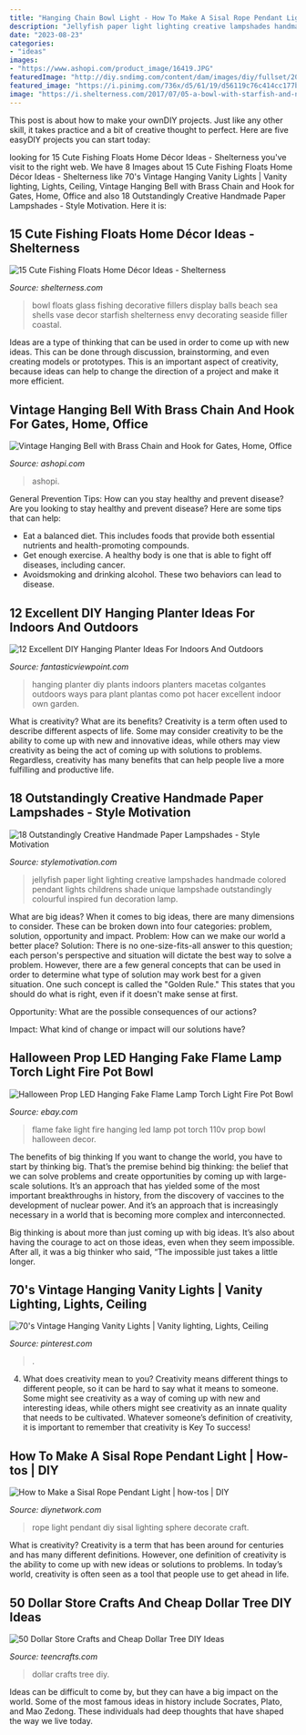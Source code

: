 ```yaml
---
title: "Hanging Chain Bowl Light - How To Make A Sisal Rope Pendant Light"
description: "Jellyfish paper light lighting creative lampshades handmade colored pendant lights childrens shade unique lampshade outstandingly colourful inspired fun decoration lamp"
date: "2023-08-23"
categories:
- "ideas"
images:
- "https://www.ashopi.com/product_image/16419.JPG"
featuredImage: "http://diy.sndimg.com/content/dam/images/diy/fullset/2015/2/17/0/Original-Brian-Patrick-Flynn_Rope-Pendant-Light-Beauty2.jpg.rend.hgtvcom.1280.1707.suffix/1424216058547.jpeg"
featured_image: "https://i.pinimg.com/736x/d5/61/19/d56119c76c414cc177bfc4570c6d1ac7.jpg"
image: "https://i.shelterness.com/2017/07/05-a-bowl-with-starfish-and-net-floats-for-a-beach-feel.jpg"
---
```



This post is about how to make your ownDIY projects. Just like any other skill, it takes practice and a bit of creative thought to perfect. Here are five easyDIY projects you can start today: 

	

		
looking for 15 Cute Fishing Floats Home Décor Ideas - Shelterness you've visit to the right web. We have 8 Images about 15 Cute Fishing Floats Home Décor Ideas - Shelterness like 70&#039;s Vintage Hanging Vanity Lights | Vanity lighting, Lights, Ceiling, Vintage Hanging Bell with Brass Chain and Hook for Gates, Home, Office and also 18 Outstandingly Creative Handmade Paper Lampshades - Style Motivation. Here it is:
		
    
## 15 Cute Fishing Floats Home Décor Ideas - Shelterness

<img loading=lazy src="https://i.shelterness.com/2017/07/05-a-bowl-with-starfish-and-net-floats-for-a-beach-feel.jpg" onerror="this.onerror=null;this.src='https://tse4.mm.bing.net/th?id=OIP.Z6DPpx_zY-7E9LnRvs3UigHaFj&amp;pid=15.1';" alt="15 Cute Fishing Floats Home Décor Ideas - Shelterness">

_Source: shelterness.com_

>bowl floats glass fishing decorative fillers display balls beach sea shells vase decor starfish shelterness envy decorating seaside filler coastal. 

	

Ideas are a type of thinking that can be used in order to come up with new ideas. This can be done through discussion, brainstorming, and even creating models or prototypes. This is an important aspect of creativity, because ideas can help to change the direction of a project and make it more efficient.

    
## Vintage Hanging Bell With Brass Chain And Hook For Gates, Home, Office

<img loading=lazy src="https://www.ashopi.com/product_image/16419.JPG" onerror="this.onerror=null;this.src='https://tse3.mm.bing.net/th?id=OIP.uRTT07V16j_MahLCIv7NHgHaHa&amp;pid=15.1';" alt="Vintage Hanging Bell with Brass Chain and Hook for Gates, Home, Office">

_Source: ashopi.com_

>ashopi. 

	

General Prevention Tips: How can you stay healthy and prevent disease?
Are you looking to stay healthy and prevent disease? Here are some tips that can help: 
- Eat a balanced diet. This includes foods that provide both essential nutrients and health-promoting compounds. 
- Get enough exercise. A healthy body is one that is able to fight off diseases, including cancer. 
- Avoidsmoking and drinking alcohol. These two behaviors can lead to disease.

    
## 12 Excellent DIY Hanging Planter Ideas For Indoors And Outdoors

<img loading=lazy src="http://www.fantasticviewpoint.com/wp-content/uploads/2016/01/hanging-planter_hero4.jpg" onerror="this.onerror=null;this.src='https://tse1.mm.bing.net/th?id=OIP.nrEuzRE-cNmd0HddP9PXyQHaLD&amp;pid=15.1';" alt="12 Excellent DIY Hanging Planter Ideas For Indoors And Outdoors">

_Source: fantasticviewpoint.com_

>hanging planter diy plants indoors planters macetas colgantes outdoors ways para plant plantas como pot hacer excellent indoor own garden. 

	

What is creativity? What are its benefits?
Creativity is a term often used to describe different aspects of life. Some may consider creativity to be the ability to come up with new and innovative ideas, while others may view creativity as being the act of coming up with solutions to problems. Regardless, creativity has many benefits that can help people live a more fulfilling and productive life.

    
## 18 Outstandingly Creative Handmade Paper Lampshades - Style Motivation

<img loading=lazy src="http://www.stylemotivation.com/wp-content/uploads/2014/01/18-Outstandingly-Creative-Handmade-Paper-Lampshades-17.jpg" onerror="this.onerror=null;this.src='https://tse2.mm.bing.net/th?id=OIP.26luRUK96cYlkzeFfnFuxQHaJ4&amp;pid=15.1';" alt="18 Outstandingly Creative Handmade Paper Lampshades - Style Motivation">

_Source: stylemotivation.com_

>jellyfish paper light lighting creative lampshades handmade colored pendant lights childrens shade unique lampshade outstandingly colourful inspired fun decoration lamp. 

	

What are big ideas?
When it comes to big ideas, there are many dimensions to consider. These can be broken down into four categories: problem, solution, opportunity and impact. 
Problem: How can we make our world a better place? 
Solution: There is no one-size-fits-all answer to this question; each person's perspective and situation will dictate the best way to solve a problem. However, there are a few general concepts that can be used in order to determine what type of solution may work best for a given situation. One such concept is called the "Golden Rule." This states that you should do what is right, even if it doesn't make sense at first. 

Opportunity: What are the possible consequences of our actions? 

Impact: What kind of change or impact will our solutions have?

    
## Halloween Prop LED Hanging Fake Flame Lamp Torch Light Fire Pot Bowl

<img loading=lazy src="https://image.pushauction.com/0/0/d0060858-35bc-45e7-9935-5ad06caf2329/88abc81c-2cfb-416c-b2fa-325386968f16.jpg" onerror="this.onerror=null;this.src='https://tse2.mm.bing.net/th?id=OIP.xGAIt9HPAPNBlg4YGPtZ8gHaHa&amp;pid=15.1';" alt="Halloween Prop LED Hanging Fake Flame Lamp Torch Light Fire Pot Bowl">

_Source: ebay.com_

>flame fake light fire hanging led lamp pot torch 110v prop bowl halloween decor. 

	

The benefits of big thinking
If you want to change the world, you have to start by thinking big. That’s the premise behind big thinking: the belief that we can solve problems and create opportunities by coming up with large-scale solutions.
It’s an approach that has yielded some of the most important breakthroughs in history, from the discovery of vaccines to the development of nuclear power. And it’s an approach that is increasingly necessary in a world that is becoming more complex and interconnected.

Big thinking is about more than just coming up with big ideas. It’s also about having the courage to act on those ideas, even when they seem impossible. After all, it was a big thinker who said, “The impossible just takes a little longer.

    
## 70&#039;s Vintage Hanging Vanity Lights | Vanity Lighting, Lights, Ceiling

<img loading=lazy src="https://i.pinimg.com/736x/d5/61/19/d56119c76c414cc177bfc4570c6d1ac7.jpg" onerror="this.onerror=null;this.src='https://tse3.mm.bing.net/th?id=OIP.fi1rU1QKDjAWXTAyR-KpHgHaHi&amp;pid=15.1';" alt="70&#039;s Vintage Hanging Vanity Lights | Vanity lighting, Lights, Ceiling">

_Source: pinterest.com_

>. 

	

4. What does creativity mean to you?
Creativity means different things to different people, so it can be hard to say what it means to someone. Some might see creativity as a way of coming up with new and interesting ideas, while others might see creativity as an innate quality that needs to be cultivated. Whatever someone’s definition of creativity, it is important to remember that creativity is Key To success!

    
## How To Make A Sisal Rope Pendant Light | How-tos | DIY

<img loading=lazy src="http://diy.sndimg.com/content/dam/images/diy/fullset/2015/2/17/0/Original-Brian-Patrick-Flynn_Rope-Pendant-Light-Beauty2.jpg.rend.hgtvcom.1280.1707.suffix/1424216058547.jpeg" onerror="this.onerror=null;this.src='https://tse2.mm.bing.net/th?id=OIP.yxv1tnk2jbNxueE5XqVLjgHaJ4&amp;pid=15.1';" alt="How to Make a Sisal Rope Pendant Light | how-tos | DIY">

_Source: diynetwork.com_

>rope light pendant diy sisal lighting sphere decorate craft. 

	

What is creativity?
Creativity is a term that has been around for centuries and has many different definitions. However, one definition of creativity is the ability to come up with new ideas or solutions to problems. In today’s world, creativity is often seen as a tool that people use to get ahead in life.

    
## 50 Dollar Store Crafts And Cheap Dollar Tree DIY Ideas

<img loading=lazy src="https://teencrafts.com/wp-content/uploads/2018/05/dollar-store-crafts-fish-bowl-snowman.jpg" onerror="this.onerror=null;this.src='https://tse1.mm.bing.net/th?id=OIP.iHJpA8XHBqw0mm_GCNP6xAHaLx&amp;pid=15.1';" alt="50 Dollar Store Crafts and Cheap Dollar Tree DIY Ideas">

_Source: teencrafts.com_

>dollar crafts tree diy. 

	

Ideas can be difficult to come by, but they can have a big impact on the world. Some of the most famous ideas in history include Socrates, Plato, and Mao Zedong. These individuals had deep thoughts that have shaped the way we live today.

